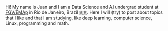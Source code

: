 Hi! My name is Juan and I am a Data Science and AI undergrad student at [FGV/EMAp](https://emap.fgv.br/en) in Rio de Janeiro, Brazil :brazil:. Here I will (try) to post about topics that I like and that I am studying,
like deep learning, computer science, Linux, programming and math.

